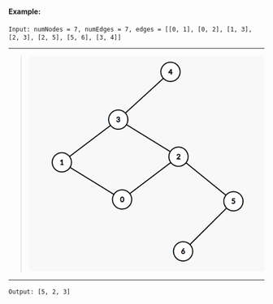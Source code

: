 #### Example:

```
Input: numNodes = 7, numEdges = 7, edges = [[0, 1], [0, 2], [1, 3], [2, 3], [2, 5], [5, 6], [3, 4]]
```
____
> ![Example-1](Example_1.png)
>
____
```
Output: [5, 2, 3]
```
